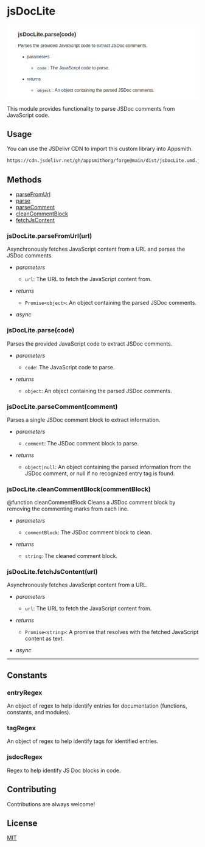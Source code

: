 # jsDocLite

![jsDocLite image](image.png)

This module provides functionality to parse JSDoc comments from JavaScript code.

## Usage

You can use the JSDelivr CDN to import this custom library into Appsmith.
```sh
https://cdn.jsdelivr.net/gh/appsmithorg/forge@main/dist/jsDocLite.umd.js
```

## Methods

- [parseFromUrl](#jsdocliteparsefromurlurl) 
- [parse](#jsdocliteparsecode) 
- [parseComment](#jsdocliteparsecommentcomment) 
- [cleanCommentBlock](#jsdoclitecleancommentblockcommentblock) 
- [fetchJsContent](#jsdoclitefetchjscontenturl) 
### jsDocLite.parseFromUrl(url)

Asynchronously fetches JavaScript content from a URL and parses the JSDoc comments.

- *parameters*
  - `url`: The URL to fetch the JavaScript content from. 

- *returns*

  - `Promise<object>`: An object containing the parsed JSDoc comments.

- *async*



### jsDocLite.parse(code)

Parses the provided JavaScript code to extract JSDoc comments.

- *parameters*
  - `code`: The JavaScript code to parse. 

- *returns*

  - `object`: An object containing the parsed JSDoc comments.



### jsDocLite.parseComment(comment)

Parses a single JSDoc comment block to extract information.

- *parameters*
  - `comment`: The JSDoc comment block to parse. 

- *returns*

  - `object|null`: An object containing the parsed information from the JSDoc comment, or null if no recognized entry tag is found.



### jsDocLite.cleanCommentBlock(commentBlock)

@function cleanCommentBlock Cleans a JSDoc comment block by removing the commenting marks from each line.

- *parameters*
  - `commentBlock`: The JSDoc comment block to clean. 

- *returns*

  - `string`: The cleaned comment block.



### jsDocLite.fetchJsContent(url)

Asynchronously fetches JavaScript content from a URL.

- *parameters*
  - `url`: The URL to fetch the JavaScript content from. 

- *returns*

  - `Promise<string>`: A promise that resolves with the fetched JavaScript content as text.

- *async*



-----
 ## Constants

### entryRegex

An object of regex to help identify entries for documentation (functions, constants, and modules).

### tagRegex

An object of regex to help identify tags for identified entries.

### jsdocRegex

Regex to help identify JS Doc blocks in code.

## Contributing

Contributions are always welcome!

## License

[MIT](https://choosealicense.com/licenses/mit/)
